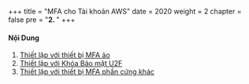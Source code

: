+++
title = "MFA cho Tài khoản AWS"
date = 2020
weight = 2
chapter = false
pre = "<b>2. </b>"
+++

#### Nội Dung

1. [Thiết lập với thiết bị MFA ảo](1-virtual-mfa-device)
2. [Thiết lập với Khóa Bảo mật U2F](2-u2f-security-key)
3. [Thiết lập với thiết bị MFA phần cứng khác](3-other-hardware-mfa-device)

